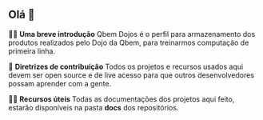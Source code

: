 ## Olá 👋

🙋‍♀️ **Uma breve introdução** 
Qbem Dojos é o perfil para armazenamento dos produtos realizados pelo Dojo da Qbem, para treinarmos computação de primeira linha.

🌈 **Diretrizes de contribuição**
Todos os projetos e recursos usados aqui devem ser open source e de live acesso para que outros desenvolvedores possam aprender com a gente.

👩‍💻 **Recursos úteis**
Todas as documentações dos projetos aqui feito, estarão disponíveis na pasta **docs** dos repositórios.

